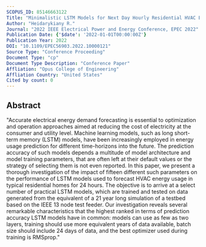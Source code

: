 ```yaml
---
SCOPUS_ID: 85146663122
Title: "Minimalistic LSTM Models for Next Day Hourly Residential HVAC Energy Usage Forecasting"
Author: "Heidarykiany R."
Journal: "2022 IEEE Electrical Power and Energy Conference, EPEC 2022"
Publication Date: {'$date': '2022-01-01T00:00:00Z'}
Publication Year: 2022
DOI: "10.1109/EPEC56903.2022.10000121"
Source Type: "Conference Proceeding"
Document Type: "cp"
Document Type Description: "Conference Paper"
Affliation: "Opus College of Engineering"
Affliation Country: "United States"
Cited by count: 0
---
```


## Abstract
"Accurate electrical energy demand forecasting is essential to optimization and operation approaches aimed at reducing the cost of electricity at the consumer and utility level. Machine learning models, such as long short-term memory (LSTM) models, have been increasingly employed in energy usage prediction for different time-horizons into the future. The prediction accuracy of such models depends a multitude of model architecture and model training parameters, that are often left at their default values or the strategy of selecting them is not even reported. In this paper, we present a thorough investigation of the impact of fifteen different such parameters on the performance of LSTM models used to forecast HVAC energy usage in typical residential homes for 24 hours. The objective is to arrive at a select number of practical LSTM models, which are trained and tested on data generated from the equivalent of a 21 year long simulation of a testbed based on the IEEE 13 node test feeder. Our investigation reveals several remarkable characteristics that the highest ranked in terms of prediction accuracy LSTM models have in common: models can use as few as two layers, training should use more equivalent years of data available, batch size should include 24 days of data, and the best optimizer used during training is RMSprop."
